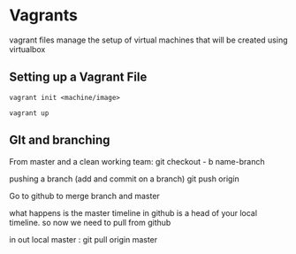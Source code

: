 # Vagrants

vagrant files manage the setup of virtual machines that will be created using virtualbox

## Setting up a Vagrant File

    vagrant init <machine/image>

    vagrant up

## GIt and branching



From master and a clean working team:
  git checkout - b name-branch



pushing a branch (add and commit on a branch)
  git push origin <branch-name>



Go to github to merge branch and master



what happens is the master timeline in github is a head of your local timeline.
so now we need to pull from github



in out local master :
git pull origin master
